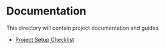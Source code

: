 # Documentation

This directory will contain project documentation and guides.

- [Project Setup Checklist](CHECKLIST.md)
